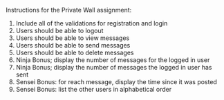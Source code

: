 Instructions for the Private Wall assignment:

1. Include all of the validations for registration and login
2. Users should be able to logout
3. Users should be able to view messages
4. Users should be able to send messages
5. Users should be able to delete messages
6. Ninja Bonus; display the number of messages for the logged in user
7. Ninja Bonus; display the number of messages the logged in user has sent
8. Sensei Bonus: for reach message, display the time since it was posted
9. Sensei Bonus: list the other users in alphabetical order